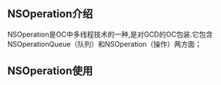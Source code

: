 ## NSOperation介绍
NSOperation是OC中多线程技术的一种,是对GCD的OC包装.它包含NSOperationQueue（队列）和NSOperation（操作）两方面；
## NSOperation使用
